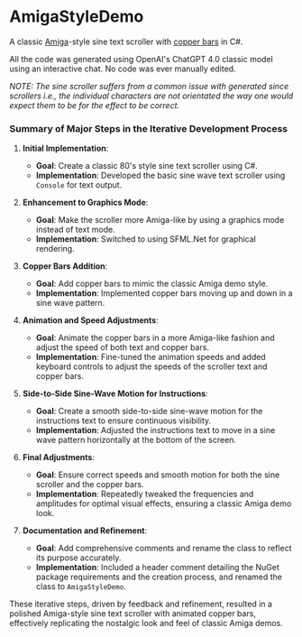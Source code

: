 # AmigaStyleDemo
A classic [Amiga](https://en.wikipedia.org/wiki/Amiga)-style sine text scroller with [copper bars](https://en.wikipedia.org/wiki/Raster_bar) in C#.

All the code was generated using OpenAI's ChatGPT 4.0 classic model using an interactive chat. No code was ever manually edited.

*NOTE: The sine scroller suffers from a common issue with generated since scrollers i.e., the individual characters are not orientated the way one would expect them to be for the effect to be correct.*

### Summary of Major Steps in the Iterative Development Process

1. **Initial Implementation**:
   - **Goal**: Create a classic 80's style sine text scroller using C#.
   - **Implementation**: Developed the basic sine wave text scroller using `Console` for text output.

2. **Enhancement to Graphics Mode**:
   - **Goal**: Make the scroller more Amiga-like by using a graphics mode instead of text mode.
   - **Implementation**: Switched to using SFML.Net for graphical rendering.

3. **Copper Bars Addition**:
   - **Goal**: Add copper bars to mimic the classic Amiga demo style.
   - **Implementation**: Implemented copper bars moving up and down in a sine wave pattern.

4. **Animation and Speed Adjustments**:
   - **Goal**: Animate the copper bars in a more Amiga-like fashion and adjust the speed of both text and copper bars.
   - **Implementation**: Fine-tuned the animation speeds and added keyboard controls to adjust the speeds of the scroller text and copper bars.

5. **Side-to-Side Sine-Wave Motion for Instructions**:
   - **Goal**: Create a smooth side-to-side sine-wave motion for the instructions text to ensure continuous visibility.
   - **Implementation**: Adjusted the instructions text to move in a sine wave pattern horizontally at the bottom of the screen.

6. **Final Adjustments**:
   - **Goal**: Ensure correct speeds and smooth motion for both the sine scroller and the copper bars.
   - **Implementation**: Repeatedly tweaked the frequencies and amplitudes for optimal visual effects, ensuring a classic Amiga demo look.

7. **Documentation and Refinement**:
   - **Goal**: Add comprehensive comments and rename the class to reflect its purpose accurately.
   - **Implementation**: Included a header comment detailing the NuGet package requirements and the creation process, and renamed the class to `AmigaStyleDemo`.

These iterative steps, driven by feedback and refinement, resulted in a polished Amiga-style sine text scroller with animated copper bars, effectively replicating the nostalgic look and feel of classic Amiga demos.
